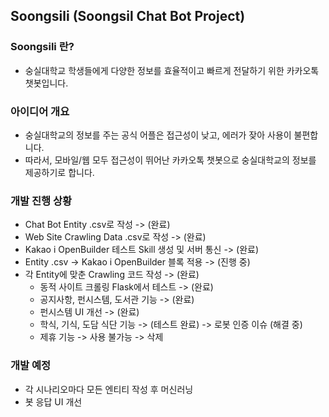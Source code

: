 ## Soongsili (Soongsil Chat Bot Project)

### Soongsili 란?
- 숭실대학교 학생들에게 다양한 정보를 효율적이고 빠르게 전달하기 위한 카카오톡 챗봇입니다.

### 아이디어 개요
- 숭실대학교의 정보를 주는 공식 어플은 접근성이 낮고, 에러가 잦아 사용이 불편합니다.
- 따라서, 모바일/웹 모두 접근성이 뛰어난 카카오톡 챗봇으로 숭실대학교의 정보를 제공하기로 합니다.

### 개발 진행 상황
- Chat Bot Entity .csv로 작성 -> (완료)
- Web Site Crawling Data .csv로 작성 -> (완료)
- Kakao i OpenBuilder 테스트 Skill 생성 및 서버 통신 -> (완료)
- Entity .csv -> Kakao i OpenBuilder 블록 적용 -> (진행 중)
- 각 Entity에 맞춘 Crawling 코드 작성 -> (완료)
  - 동적 사이트 크롤링 Flask에서 테스트 -> (완료)
  - 공지사항, 펀시스템, 도서관 기능 -> (완료)
  - 펀시스템 UI 개선 -> (완료)
  - 학식, 기식, 도담 식단 기능 -> (테스트 완료) -> 로봇 인증 이슈 (해결 중)
  - 제휴 기능 -> 사용 불가능 -> 삭제

### 개발 예정
- 각 시나리오마다 모든 엔티티 작성 후 머신러닝
- 봇 응답 UI 개선

